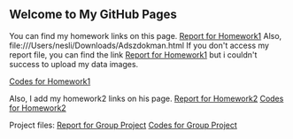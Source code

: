 ## Welcome to My GitHub Pages
You can find my homework links on this page.
[Report for Homework1](https://github.com/BU-IE-582/fall-24-neslihantartici/blob/main/report%20for%20hw1.docx.pdf)
Also, file:///Users/nesli/Downloads/Adszdokman.html
If you don't access my report file, you can find the link [Report for Homework1]( https://github.com/BU-IE-582/fall-24-neslihantartici/blob/main/hw1_neslihantartici.docx.md ) but i couldn't success to upload my data images. 

[Codes for Homework1]( https://github.com/BU-IE-582/fall-24-neslihantartici/blob/main/codes%20for%20hw1 )

Also, I add my homework2 links on his page.
[Report for Homework2](https://github.com/BU-IE-582/fall-24-neslihantartici/blob/main/hw2_neslihantartıcı.pdf )
[Codes for Homework2]( https://github.com/BU-IE-582/fall-24-neslihantartici/blob/main/codes.md )

Project files: 
[Report for Group Project](https://bu-ie-582.github.io/fall-24-neslihantartici/Group10.html)
[Codes for Group Project]( https://github.com/BU-IE-582/fall-24-neslihantartici/blob/main/Group%2010.py )
